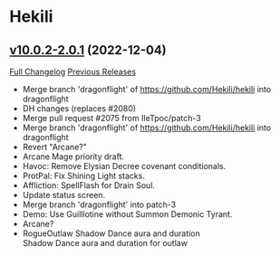 # Hekili

## [v10.0.2-2.0.1](https://github.com/Hekili/hekili/tree/v10.0.2-2.0.1) (2022-12-04)
[Full Changelog](https://github.com/Hekili/hekili/compare/v10.0.2-2.0.0...v10.0.2-2.0.1) [Previous Releases](https://github.com/Hekili/hekili/releases)

- Merge branch 'dragonflight' of https://github.com/Hekili/hekili into dragonflight  
- DH changes (replaces #2080)  
- Merge pull request #2075 from IIeTpoc/patch-3  
- Merge branch 'dragonflight' of https://github.com/Hekili/hekili into dragonflight  
- Revert "Arcane?"  
- Arcane Mage priority draft.  
- Havoc: Remove Elysian Decree covenant conditionals.  
- ProtPal: Fix Shining Light stacks.  
- Affliction: SpellFlash for Drain Soul.  
- Update status screen.  
- Merge branch 'dragonflight' into patch-3  
- Demo: Use Guilllotine without Summon Demonic Tyrant.  
- Arcane?  
- RogueOutlaw Shadow Dance aura and duration  
    Shadow Dance aura and duration for outlaw  